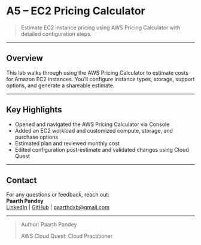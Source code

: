 # A5 – EC2 Pricing Calculator

> Estimate EC2 instance pricing using AWS Pricing Calculator with detailed configuration steps.

---

## Overview

This lab walks through using the AWS Pricing Calculator to estimate costs for Amazon EC2 instances. You’ll configure instance types, storage, support options, and generate a shareable estimate.

---

## Key Highlights

- Opened and navigated the AWS Pricing Calculator via Console
- Added an EC2 workload and customized compute, storage, and purchase options
- Estimated plan and reviewed monthly cost
- Edited configuration post-estimate and validated changes using Cloud Quest

---

## Contact

For any questions or feedback, reach out:  
**Paarth Pandey**  
[LinkedIn](https://www.linkedin.com/in/paarth-pandey-13779529b/) | [GitHub](https://github.com/paarthpandey10) | paarthdxb@gmail.com

---

> Author: Paarth Pandey  
>
> AWS Cloud Quest: Cloud Practitioner
